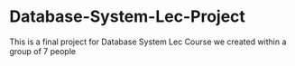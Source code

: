 # Database-System-Lec-Project
This is a final project for Database System Lec Course we created within a group of 7 people
